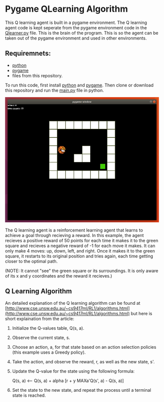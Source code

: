 # Pygame QLearning Algorithm #

This Q learning agent is built in a pygame environment. The Q learning agent code is kept seperate from the pygame environment code in the [Qlearner.py](QLearner.py) file. This is the brain of the program. This is so the agent can be taken out of the pygame environment and used in other environments.

## Requiremnets: ##
- [python](https://www.python.org/downloads/)
- [pygame](https://www.pygame.org/)
- files from this repository.

To run this code, first install [python](https://www.python.org/downloads/) and [pygame](https://www.pygame.org/). Then clone or download this repository and run the [main.py](main.py) file in python. 

![](READMEcontent/PygameQlearnerImage.png)

The Q learning agent is a reinforcement learning agent that learns to achieve a goal through recieving a reward. In this example, the agent recieves a positive reward of 50 points for each time it makes it to the green square and recieves a negative reward of -1 for each move it makes. It can only make 4 moves: up, down, left, and right. Once it makes it to the green square, it restarts to its original position and tries again, each time getting closer to the optimal path.

(NOTE: It cannot "see" the green square or its surroundings. It is only aware of its x and y coordinates and the reward it recieves.)

## Q Learning Algorithm ##

An detailed explanation of the Q learning algorithm can be found at [http://www.cse.unsw.edu.au/~cs9417ml/RL1/algorithms.html](http://www.cse.unsw.edu.au/~cs9417ml/RL1/algorithms.html) but here is short explaination from the article:

1. Initialize the Q-values table, Q(s, a).
2. Observe the current state, s.
3. Choose an action, a, for that state based on an action selection policies (this example uses a Greedy policy).
4. Take the action, and observe the reward, r, as well as the new state, s'.
5. Update the Q-value for the state using the following formula:

      Q(s, a) <-- Q(s, a) + alpha [r + y MAXa'Q(s', a) - Q(s, a)]
6. Set the state to the new state, and repeat the process until a terminal state is reached.


